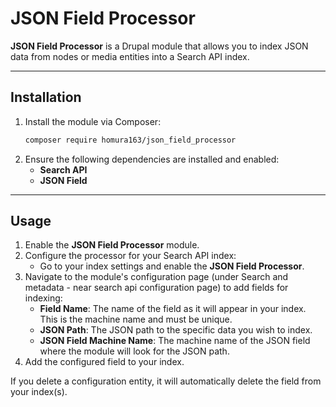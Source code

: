 # JSON Field Processor

**JSON Field Processor** is a Drupal module that allows you to index JSON data from nodes or media entities into a Search API index.

---

## Installation

1. Install the module via Composer:
   ```bash
   composer require homura163/json_field_processor
   ```
2. Ensure the following dependencies are installed and enabled:
   - **Search API**
   - **JSON Field**

---

## Usage

1. Enable the **JSON Field Processor** module.
2. Configure the processor for your Search API index:
   - Go to your index settings and enable the **JSON Field Processor**.
3. Navigate to the module's configuration page (under Search and metadata - near search api configuration page) to add fields for indexing:
   - **Field Name**: The name of the field as it will appear in your index. This is the machine name and must be unique.
   - **JSON Path**: The JSON path to the specific data you wish to index.
   - **JSON Field Machine Name**: The machine name of the JSON field where the module will look for the JSON path.
4. Add the configured field to your index.

If you delete a configuration entity, it will automatically delete the field from your index(s).

